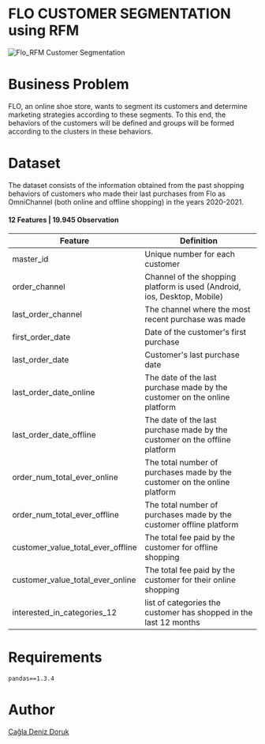 # FLO CUSTOMER SEGMENTATION using RFM
![Flo_RFM Customer Segmentation](https://user-images.githubusercontent.com/84645968/217378903-90e97a3d-cd4c-41b6-993d-ff424ce7f7f6.png)

# Business Problem 
FLO, an online shoe store, wants to segment its customers and determine marketing strategies according to these segments. To this end, the behaviors of the customers will be defined and groups will be formed according to the clusters in these behaviors.
# Dataset 
The dataset consists of the information obtained from the past shopping behaviors of customers who made their last purchases from Flo as OmniChannel (both online and offline shopping) in the years 2020-2021.
#### 12 Features | 19.945 Observation
| Feature | Definition |
| --- | --- |
| master_id | Unique number for each customer |
| order_channel | Channel of the shopping platform is used (Android, ios, Desktop, Mobile) |
| last_order_channel | The channel where the most recent purchase was made |
| first_order_date | Date of the customer's first purchase |
| last_order_date | Customer's last purchase date |
| last_order_date_online | The date of the last purchase made by the customer on the online platform |
| last_order_date_offline | The date of the last purchase made by the customer on the offline platform |
| order_num_total_ever_online | The total number of purchases made by the customer on the online platform |
| order_num_total_ever_offline | The total number of purchases made by the customer offline platform |
| customer_value_total_ever_offline | The total fee paid by the customer for offline shopping |
| customer_value_total_ever_online | The total fee paid by the customer for their online shopping |
| interested_in_categories_12 | list of categories the customer has shopped in the last 12 months |
# Requirements
```
pandas==1.3.4
```
# Author
[Çağla Deniz Doruk](https://github.com/cagladenizdoruk)
